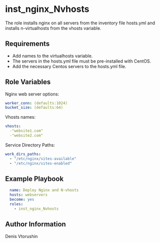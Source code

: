 inst_nginx_Nvhosts
=========

The role installs nginx on all servers from the inventory file hosts.yml and installs n-virtualhosts from the vhosts variable.

Requirements
------------

* Add names to the virtualhosts variable.
* The servers in the hosts.yml file must be pre-installed with CentOS.
* Add the necessary Centos servers to the hosts.yml file.


Role Variables
--------------

Nginx web server options:
```yml
worker_conn: (defaults:1024)
bucket_size: (defaults:64)
```
Vhosts names:
```yml
vhosts:
  -"website1.com"
  -"website2.com"
```
Service Directory Paths:

```yml
work_dirs_paths:
  - "/etc/nginx/sites-available"
  - "/etc/nginx/sites-enabled"
```

Example Playbook
----------------

```yml
  name: Deploy Nginx and N-vhosts
  hosts: webservers
  become: yes
  roles:
    - inst_nginx_Nvhosts
```
         

Author Information
------------------

Denis Vtorushin
